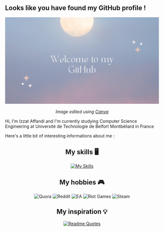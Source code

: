 <h2>Looks like you have found my GitHub profile !</h2>
<div align="center">
<img src="banner.png" width="1600" alt="banner image">

<p><i>Image edited using <a href="[canva.com](https://www.canva.com/)">Canva</a></i></p>
</div>
<p>Hi, I'm Izzat Affandi and I'm currently studying Computer Science Engineering at Université de Technologie de Belfort Montbéliard in France</p>
<p>Here's a little bit of interesting informations about me : </p>

<div align="center">
  
<h2>My skills 🖥️ </h2>
  
[![My Skills](https://skillicons.dev/icons?i=js,html,css,php,sqlite,vue,angular)](https://skillicons.dev)

</div>

<div align="center">
  
<h2>My hobbies 🎮 </h2>
  
![Quora](https://img.shields.io/badge/Quora-%23B92B27.svg?style=for-the-badge&logo=Quora&logoColor=white)
![Reddit](https://img.shields.io/badge/Reddit-%23FF4500.svg?style=for-the-badge&logo=Reddit&logoColor=white)
![EA](https://img.shields.io/badge/ea-%23000000.svg?style=for-the-badge&logo=ea&logoColor=white)
![Riot Games](https://img.shields.io/badge/riotgames-D32936.svg?style=for-the-badge&logo=riotgames&logoColor=white)
![Steam](https://img.shields.io/badge/steam-%23000000.svg?style=for-the-badge&logo=steam&logoColor=white)

</div>

<div align="center">
  
<h2>My inspiration 💡 </h2>

[![Readme Quotes](https://quotes-github-readme.vercel.app/api?type=horizontal&theme=dark&quote=I+had+a+problem+with+my+code+and+I+decided+to+fix+it%2C+now+it+has+a+problem%2C+3+errors+and+12+warnings&oq=I+had+a+problem+with+my+code+and+I+decided+to+fix+it%2C+now+it+has+a+problem%2C+3+errors+and+12+warnings&author=A&nbsp;random&nbsp;wise&nbsp;man)](https://github.com/piyushsuthar/github-readme-quotes)

</div>

